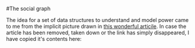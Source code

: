 #The social graph

The idea for a set of data structures to understand and model power came to me from the implicit picture drawn in [this wonderful articile](https://www.newscientist.com/article/mg22329850-600-end-of-nations-is-there-an-alternative-to-countries/?utm_source=NSNS&utm_medium=SOC&utm_campaign=hoot&cmpid=SOC%7CNSNS%7C2016-GLOBAL-hoot).  In case the article has been removed, taken down or the link has simply disappeared, I have copied it's contents here:


